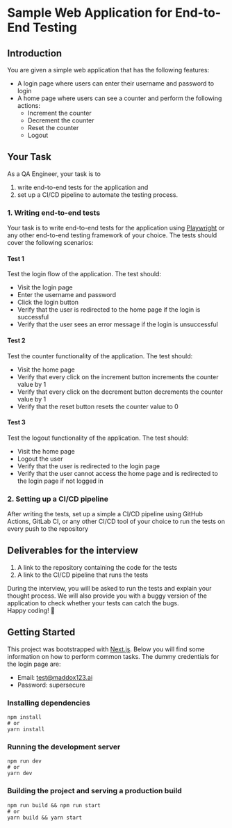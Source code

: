 # Sample Web Application for End-to-End Testing


## Introduction
You are given a simple web application that has the following features:
- A login page where users can enter their username and password to login
- A home page where users can see a counter and perform the following actions:
  - Increment the counter
  - Decrement the counter
  - Reset the counter
  - Logout

## Your Task
As a QA Engineer, your task is to 
1. write end-to-end tests for the application and 
2. set up a CI/CD pipeline to automate the testing process.

### 1. Writing end-to-end tests

Your task is to write end-to-end tests for the application using [Playwright](https://playwright.dev/) or any other end-to-end testing framework of your choice. The tests should cover the following scenarios:

#### Test 1
Test the login flow of the application. The test should:
- Visit the login page
- Enter the username and password
- Click the login button
- Verify that the user is redirected to the home page if the login is successful
- Verify that the user sees an error message if the login is unsuccessful

#### Test 2
Test the counter functionality of the application. The test should:
- Visit the home page
- Verify that every click on the increment button increments the counter value by 1
- Verify that every click on the decrement button decrements the counter value by 1
- Verify that the reset button resets the counter value to 0

#### Test 3
Test the logout functionality of the application. The test should:
- Visit the home page
- Logout the user
- Verify that the user is redirected to the login page
- Verify that the user cannot access the home page and is redirected to the login page if not logged in


### 2. Setting up a CI/CD pipeline

After writing the tests, set up a simple a CI/CD pipeline using GitHub Actions, GitLab CI, or any other CI/CD tool of
your choice to run the tests on every push to the repository

## Deliverables for the interview
1. A link to the repository containing the code for the tests
2. A link to the CI/CD pipeline that runs the tests

During the interview, you will be asked to run the tests and explain your thought process. We will also provide you with
a buggy version of the application to check whether your tests can catch the bugs. <br> Happy coding! 🚀




## Getting Started
This project was bootstrapped with [Next.js](https://nextjs.org/). Below you will find some information on how to perform common tasks.
The dummy credentials for the login page are:
- Email: test@maddox123.ai
- Password: supersecure

### Installing dependencies

```
npm install
# or
yarn install
```

### Running the development server
```
npm run dev
# or
yarn dev
```

### Building the project and serving a production build
```
npm run build && npm run start
# or
yarn build && yarn start
```